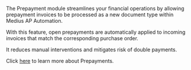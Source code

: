 The Prepayment module streamlines your financial operations by allowing prepayment invoices to be processed as a new document type within Medius AP Automation. 

With this feature, open prepayments are automatically applied to incoming invoices that match the corresponding purchase order. 

It reduces manual interventions and mitigates risk of double payments.

Click <a href="https://success.medius.com/documentation/user_guide/prepayment_invoice/" target="_blank">here</a> to learn more about Prepayments.

<ActivateModule deploymentTask="Activate_Prepayments_in_Production"/>
